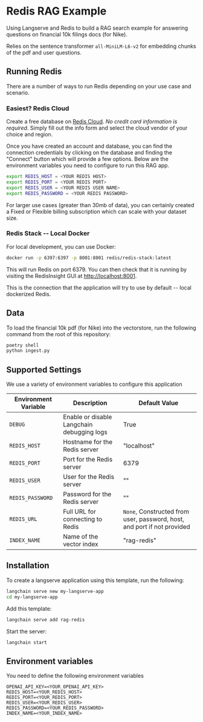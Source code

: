 # Redis RAG Example

Using Langserve and Redis to build a RAG search example for answering questions on financial 10k filings docs (for Nike).

Relies on the sentence transformer `all-MiniLM-L6-v2` for embedding chunks of the pdf and user questions.

## Running Redis

There are a number of ways to run Redis depending on your use case and scenario.

### Easiest? Redis Cloud

Create a free database on [Redis Cloud](https://redis.com/try-free). *No credit card information is required*. Simply fill out the info form and select the cloud vendor of your choice and region.

Once you have created an account and database, you can find the connection credentials by clicking on the database and finding the "Connect" button which will provide a few options. Below are the environment variables you need to configure to run this RAG app.

```bash
export REDIS_HOST = <YOUR REDIS HOST>
export REDIS_PORT = <YOUR REDIS PORT>
export REDIS_USER = <YOUR REDIS USER NAME>
export REDIS_PASSWORD = <YOUR REDIS PASSWORD>
```

For larger use cases (greater than 30mb of data), you can certainly created a Fixed or Flexible billing subscription which can scale with your dataset size.

### Redis Stack -- Local Docker

For local development, you can use Docker:

```bash
docker run -p 6397:6397 -p 8001:8001 redis/redis-stack:latest
```

This will run Redis on port 6379. You can then check that it is running by visiting the RedisInsight GUI at [http://localhost:8001](http://localhost:8001).

This is the connection that the application will try to use by default -- local dockerized Redis.

## Data

To load the financial 10k pdf (for Nike) into the vectorstore, run the following command from the root of this repository:

```bash
poetry shell
python ingest.py
```

## Supported Settings
We use a variety of environment variables to configure this application

| Environment Variable | Description                       | Default Value |
|----------------------|-----------------------------------|---------------|
| `DEBUG`            | Enable or disable Langchain debugging logs       | True         |
| `REDIS_HOST`           | Hostname for the Redis server     | "localhost"   |
| `REDIS_PORT`           | Port for the Redis server         | 6379          |
| `REDIS_USER`           | User for the Redis server         | "" |
| `REDIS_PASSWORD`       | Password for the Redis server     | "" |
| `REDIS_URL`            | Full URL for connecting to Redis  | `None`, Constructed from user, password, host, and port if not provided |
| `INDEX_NAME`           | Name of the vector index          | "rag-redis"   |



## Installation
To create a langserve application using this template, run the following:
```bash
langchain serve new my-langserve-app
cd my-langserve-app
```

Add this template:
```bash
langchain serve add rag-redis
```

Start the server:
```bash
langchain start
```

## Environment variables

You need to define the following environment variables

```shell
OPENAI_API_KEY=<YOUR_OPENAI_API_KEY>
REDIS_HOST=<YOUR_REDIS_HOST>
REDIS_PORT=<YOUR_REDIS_PORT>
REDIS_USER=<YOUR_REDIS_USER>
REDIS_PASSWORD=<YOUR_REDIS_PASSWORD>
INDEX_NAME=<YOUR_INDEX_NAME>
```
